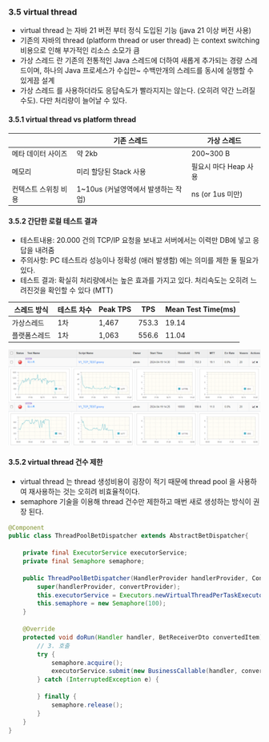 ### 3.5 virtual thread
- virtual thread 는 자바 21 버전 부터 정식 도입된 기능 (java 21 이상 버전 사용)
- 기존의 자바의 thread (platform thread or user thread) 는 context switching 비용으로 인해 부가적인 리소스 소모가 큼
- 가상 스레드 란 기존의 전통적인 Java 스레드에 더하여 새롭게 추가되는 경량 스레드이며, 하나의 Java 프로세스가 수십만~ 수백만개의 스레드를 동시에 실행할 수 있게끔 설계
- 가상 스레드 를 사용하더라도 응답속도가 빨라지지는 않는다. (오히려 약간 느려질 수도). 다만 처리량이 늘어날 수 있다.


#### 3.5.1 virtual thread vs platform thread 
| |기존 스레드| 가상 스레드|
|--|--|--|
|메타 데이터 사이즈|약 2kb|200~300 B|
|메모리|미리 할당된 Stack 사용|필요시 마다 Heap 사용|
|컨텍스트 스위칭 비용|1~10us (커널영역에서 발생하는 작업)|ns (or 1us 미만)|


#### 3.5.2 간단한 로컬 테스트 결과
- 테스트내용: 20.000 건의 TCP/IP 요청을 보내고 서버에서는 이력만 DB에 넣고 응답을 내려줌
- 주의사항: PC 테스트라 성능이나 정확성 (애러 발생함) 에는 의미를 제한 둘 필요가 있다.
- 테스트 결과: 확실히 처리량에서는 높은 효과를 가지고 있다. 처리속도는 오히려 느려진것을 확인할 수 있다 (MTT)

|스레드 방식| 테스트 차수| Peak TPS| TPS| Mean Test Time(ms) |
|--|--|--|--|--------------------|
|가상스레드| 1차| 1,467| 753.3| 19.14              |
|플랫폼스레드| 1차| 1,063| 556.6| 11.04              |

![3520_virtual_thread.png](..%2Fimages%2F3520_virtual_thread.png)

#### 3.5.2 virtual thread 건수 제한 
- virtual thread 는 thread 생성비용이 굉장이 적기 때문에 thread pool 을 사용하여 재사용하는 것는 오히려 비효율적이다. 
- semaphore 기술을 이용해 thread 건수만 제한하고 매번 새로 생성하는 방식이 권장 된다.

```java
@Component
public class ThreadPoolBetDispatcher extends AbstractBetDispatcher{

    private final ExecutorService executorService;
    private final Semaphore semaphore;

    public ThreadPoolBetDispatcher(HandlerProvider handlerProvider, ConvertProvider convertProvider, ExecutorService executorService) {
        super(handlerProvider, convertProvider);
        this.executorService = Executors.newVirtualThreadPerTaskExecutor();
        this.semaphore = new Semaphore(100);
    }

    @Override
    protected void doRun(Handler handler, BetReceiverDto convertedItem) {
        // 3. 호출
        try {
            semaphore.acquire();
            executorService.submit(new BusinessCallable(handler, convertedItem));
        } catch (InterruptedException e) {

        } finally {
            semaphore.release();
        }
    }
}
```